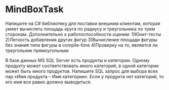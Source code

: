 # MindBoxTask
Напишите на C# библиотеку для поставки внешним клиентам, которая умеет вычислять площадь круга по радиусу и треугольника по трем сторонам. Дополнительно к работоспособности оценим:
1)Юнит-тесты
2)Легкость добавления других фигур
3)Вычисление площади фигуры без знания типа фигуры в compile-time
4)Проверку на то, является ли треугольник прямоугольным 

В базе данных MS SQL Server есть продукты и категории. Одному продукту может соответствовать много категорий, в одной категории может быть много продуктов. Напишите SQL запрос для выбора всех пар «Имя продукта – Имя категории». Если у продукта нет категорий, то его имя все равно должно выводиться.
